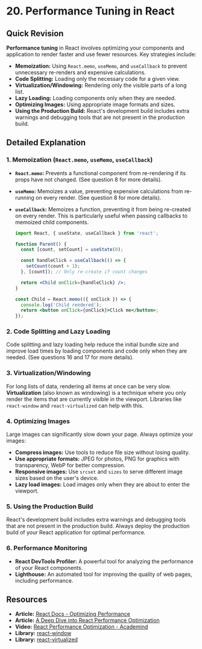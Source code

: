 
# 20. Performance Tuning in React

## Quick Revision

**Performance tuning** in React involves optimizing your components and application to render faster and use fewer resources. Key strategies include:

*   **Memoization:** Using `React.memo`, `useMemo`, and `useCallback` to prevent unnecessary re-renders and expensive calculations.
*   **Code Splitting:** Loading only the necessary code for a given view.
*   **Virtualization/Windowing:** Rendering only the visible parts of a long list.
*   **Lazy Loading:** Loading components only when they are needed.
*   **Optimizing Images:** Using appropriate image formats and sizes.
*   **Using the Production Build:** React's development build includes extra warnings and debugging tools that are not present in the production build.

## Detailed Explanation

### 1. Memoization (`React.memo`, `useMemo`, `useCallback`)

*   **`React.memo`:** Prevents a functional component from re-rendering if its props have not changed. (See question 8 for more details).
*   **`useMemo`:** Memoizes a value, preventing expensive calculations from re-running on every render. (See question 8 for more details).
*   **`useCallback`:** Memoizes a function, preventing it from being re-created on every render. This is particularly useful when passing callbacks to memoized child components.

    ```jsx
    import React, { useState, useCallback } from 'react';

    function Parent() {
      const [count, setCount] = useState(0);

      const handleClick = useCallback(() => {
        setCount(count + 1);
      }, [count]); // Only re-create if count changes

      return <Child onClick={handleClick} />;
    }

    const Child = React.memo(({ onClick }) => {
      console.log('Child rendered');
      return <button onClick={onClick}>Click me</button>;
    });
    ```

### 2. Code Splitting and Lazy Loading

Code splitting and lazy loading help reduce the initial bundle size and improve load times by loading components and code only when they are needed. (See questions 16 and 17 for more details).

### 3. Virtualization/Windowing

For long lists of data, rendering all items at once can be very slow. **Virtualization** (also known as windowing) is a technique where you only render the items that are currently visible in the viewport. Libraries like `react-window` and `react-virtualized` can help with this.

### 4. Optimizing Images

Large images can significantly slow down your page. Always optimize your images:

*   **Compress images:** Use tools to reduce file size without losing quality.
*   **Use appropriate formats:** JPEG for photos, PNG for graphics with transparency, WebP for better compression.
*   **Responsive images:** Use `srcset` and `sizes` to serve different image sizes based on the user's device.
*   **Lazy load images:** Load images only when they are about to enter the viewport.

### 5. Using the Production Build

React's development build includes extra warnings and debugging tools that are not present in the production build. Always deploy the production build of your React application for optimal performance.

### 6. Performance Monitoring

*   **React DevTools Profiler:** A powerful tool for analyzing the performance of your React components.
*   **Lighthouse:** An automated tool for improving the quality of web pages, including performance.

## Resources

*   **Article:** [React Docs - Optimizing Performance](https://reactjs.org/docs/optimizing-performance.html)
*   **Article:** [A Deep Dive into React Performance Optimization](https://www.freecodecamp.org/news/a-deep-dive-into-react-performance-optimization/)
*   **Video:** [React Performance Optimization - Academind](https://www.youtube.com/watch?v=f_g1Q0-g_1Q)
*   **Library:** [react-window](https://react-window.vercel.app/)
*   **Library:** [react-virtualized](https://bvaughn.github.io/react-virtualized/)
